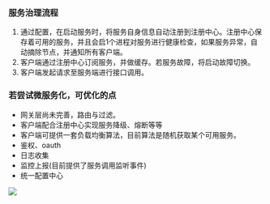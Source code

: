 ### 服务治理流程
1. 通过配置，在启动服务时，将服务自身信息自动注册到注册中心。注册中心保存着可用的服务，并且会启1个进程对服务进行健康检查，如果服务异常，自动摘除节点，并通知所有客户端。
2. 客户端通过注册中心订阅服务，并做缓存。若服务故障，将启动故障切换。
3. 客户端发起请求至服务端进行接口调用。

### 若尝试微服务化，可优化的点
- 网关层尚未完善，路由与过滤。
- 客户端配合注册中心实现服务降级、熔断等等
- 客户端可提供一套负载均衡算法，目前算法是随机获取某个可用服务。
- 鉴权、oauth
- 日志收集
- 监控上报(目前提供了服务调用监听事件)
- 统一配置中心

![](/service.png)



